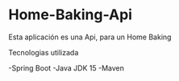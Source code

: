 # Home-Baking-Api
Esta aplicación es una Api, para un Home Baking

Tecnologias utilizada

  -Spring Boot
  -Java JDK 15
  -Maven
